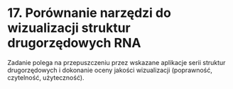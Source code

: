# 17. Porównanie narzędzi do wizualizacji struktur drugorzędowych RNA
Zadanie polega na przepuszczeniu przez wskazane aplikacje serii struktur drugorzędowych i dokonanie oceny jakości wizualizacji (poprawność, czytelność, użyteczność).
